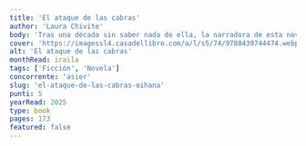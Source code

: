 ```yaml
---
title: 'El ataque de las cabras'
author: 'Laura Chivite'
body: 'Tras una década sin saber nada de ella, la narradora de esta novela sorprende a Tía Lidia sentada en una cafetería de Madrid. Ese momento, como una aparición fantasmal, desencadena una serie de recuerdos, y los dos años que la protagonista convivió con su tía caen en cascada.'
cover: 'https://imagessl4.casadellibro.com/a/l/s5/74/9788439744474.webp'
alt: 'El ataque de las cabras'
monthRead: iraila
tags: ['Ficción', 'Novela']
concorrente: 'asier'
slug: 'el-ataque-de-las-cabras-oihana'
punti: 5
yearRead: 2025
type: book
pages: 173
featured: false
---
```

